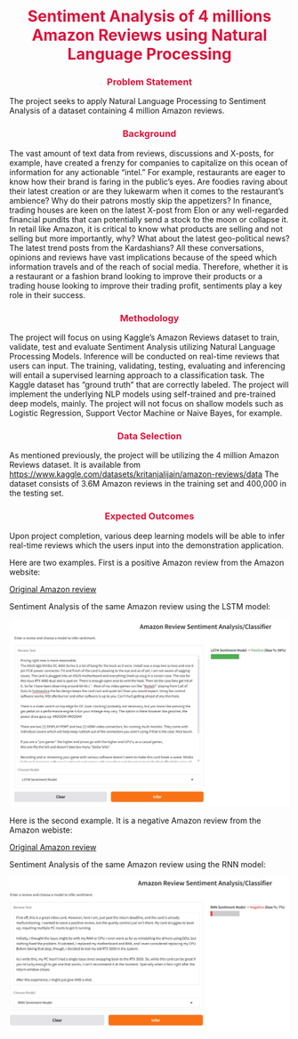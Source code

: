 
<div align="center">
<span style="color: crimson; font-weight: bold;">
<h1> Sentiment Analysis of 4 millions Amazon Reviews using Natural Language Processing </h1>
</span>
</div>


<div align="center">
<span style="color: crimson; font-weight: bold;">
<h3> Problem Statement </h3>
</span>
</div>
The project seeks to apply Natural Language Processing to Sentiment Analysis of a dataset containing 4 million Amazon reviews.


<div align="center">
<span style="color: crimson; font-weight: bold;">
<h3> Background </h3>
</span>
</div>

The vast amount of text data from reviews, discussions and X-posts, for example, have created a frenzy for companies to capitalize on this ocean of information for any actionable “intel.”  For example, restaurants are eager to know how their brand is faring in the public’s eyes.  Are foodies raving about their latest creation or are they lukewarm when it comes to the restaurant’s ambience?  Why do their patrons mostly skip the appetizers?  In finance, trading houses are keen on the latest X-post from Elon or any well-regarded financial pundits that can potentially send a stock to the moon or collapse it.  In retail like Amazon, it is critical to know what products are selling and not selling but more importantly, why?   What about the latest geo-political news? The latest trend posts from the Kardashians?  All these conversations, opinions and reviews have vast implications because of the speed which information travels and of the reach of social media.  Therefore, whether it is a restaurant or a fashion brand looking to improve their products or a trading house looking to improve their trading profit, sentiments play a key role in their success.

<div align="center">
<span style="color: crimson; font-weight: bold;">
<h3> Methodology </h3>
</span>
</div>

The project will focus on using Kaggle’s Amazon Reviews dataset to train, validate, test and evaluate Sentiment Analysis utilizing Natural Language Processing Models. Inference will be conducted on real-time reviews that users can input. The training, validating, testing, evaluating and inferencing will entail a supervised learning approach to a classification task.   The Kaggle dataset has “ground truth” that are correctly labeled.   The project will implement the underlying NLP models using self-trained and pre-trained deep models, mainly.  The project will not focus on shallow models such as Logistic Regression, Support Vector Machine or Naive Bayes, for example.   

<div align="center">
<span style="color: crimson; font-weight: bold;">
<h3> Data Selection </h3>
</span>
</div>

As mentioned previously, the project will be utilizing the 4 million Amazon Reviews dataset.   It is available from https://www.kaggle.com/datasets/kritanjalijain/amazon-reviews/data   The dataset consists of 3.6M Amazon reviews in the training set and 400,000 in the testing set.


<div align="center">
<span style="color: crimson; font-weight: bold;">
<h3> Expected Outcomes </h3>
</span>
</div>

Upon project completion, various deep learning models will be able to infer real-time reviews which the users input into the demonstration application. 

Here are two examples. First is a positive Amazon review from the Amazon website:

[Original Amazon review](https://www.amazon.com/gp/customer-reviews/R2K8MBRGFPSZ3L)

Sentiment Analysis of the same Amazon review using the LSTM model:

![LSTM Amazon Review](images/demo-LSTM-pos-01.jpg)

Here is the second example. It is a negative Amazon review from the Amazon webiste:

[Original Amazon review](https://www.amazon.com/gp/customer-reviews/R1RLY0GI4V94MK)

Sentiment Analysis of the same Amazon review using the RNN model:

![Amazon Review](images/demo-RNN-neg-01.jpg)

